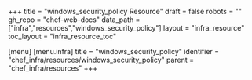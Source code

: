 +++
title = "windows_security_policy Resource"
draft = false
robots = ""
gh_repo = "chef-web-docs"
data_path = ["infra","resources","windows_security_policy"]
layout = "infra_resource"
toc_layout = "infra_resource_toc"

[menu]
  [menu.infra]
    title = "windows_security_policy"
    identifier = "chef_infra/resources/windows_security_policy"
    parent = "chef_infra/resources"
+++

<!-- The contents of this page are automatically generated from the windows_security_policy.yaml file in the data/infra/resources directory. -->
<!-- To suggest a change, edit the https://github.com/chef/chef/blob/main/lib/chef/resource/windows_security_policy.rb file and submit a pull request to the https://github.com/chef/chef repository. -->
<!-- markdownlint-disable-file -->
